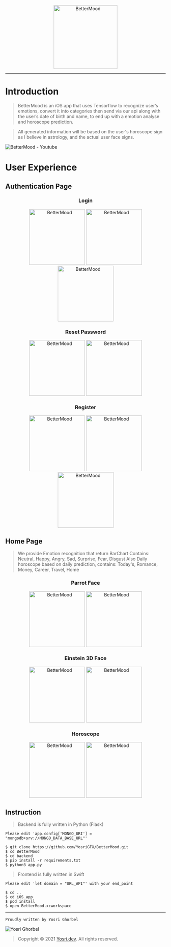 <div align="center">
    <img src="screenshot/logo_text.png" width="200" alt="BetterMood">
</div>

---

# Introduction
> BetterMood is an iOS app that uses Tensorflow to recognize user’s emotions, convert it into categories then send via our api along with the user’s date of birth and name, to end up with a emotion analyse and horoscope prediction.

> All generated information will be based on the user's horoscope sign as I believe in astrology, and the actual user face signs.

![![BetterMood - Youtube](screenshot/youtube.png)](https://www.youtube.com/watch?v=gO9ZUg7p_DA)

# User Experience

## Authentication Page

<div align="center">
    <h3>Login</h3>
    <img src="screenshot/login.png" width="175" alt="BetterMood">
    <img src="screenshot/login_w1.png" width="175" alt="BetterMood">
    <img src="screenshot/login_w2.png" width="175" alt="BetterMood">
    <h3>Reset Password</h3>
    <img src="screenshot/forget.png" width="175" alt="BetterMood">
    <img src="screenshot/forget_w1.png" width="175" alt="BetterMood">
    <h3>Register</h3>
    <img src="screenshot/register.png" width="175" alt="BetterMood">
    <img src="screenshot/register_2.png" width="175" alt="BetterMood">
    <img src="screenshot/register_w1.png" width="175" alt="BetterMood">
</div>

## Home Page

> We provide Emotion recognition that return BarChart Contains:
> Neutral, Happy, Angry, Sad, Surprise, Fear, Disgust
> Also Daily horoscope based on daily prediction, contains:
> Today's, Romance, Money, Career, Travel, Home

<div align="center">
    <h3>Parrot Face</h3>
    <img src="screenshot/face.png" width="175" alt="BetterMood">
    <img src="screenshot/face_2.PNG" width="175" alt="BetterMood">
    <h3>Einstein 3D Face</h3>
    <img src="screenshot/face_3.png" width="175" alt="BetterMood">
    <img src="screenshot/face_4.PNG" width="175" alt="BetterMood">
    <h3>Horoscope</h3>
    <img src="screenshot/face_5.PNG" width="175" alt="BetterMood">
    <img src="screenshot/face_6.PNG" width="175" alt="BetterMood">
</div>

## Instruction

> Backend is fully written in Python (Flask)

```Please edit 'app.config['MONGO_URI'] = "mongodb+srv://MONGO_DATA_BASE_URL"'```

```
$ git clone https://github.com/YosriGFX/BetterMood.git
$ cd BetterMood
$ cd backend
$ pip install -r requirements.txt
$ python3 app.py
```

> Frontend is fully written in Swift

```Please edit 'let domain = "URL_API"' with your end_point```

```
$ cd ..
$ cd iOS_app
$ pod install
$ open BetterMood.xcworkspace
```

---

```Proudly written by Yosri Ghorbel```

![Yosri Ghorbel](https://pbs.twimg.com/media/E3YEO7kXwAU9x6x?format=png&name=4096x4096)

> Copyright © 2021 [Yosri.dev](https://Yosri.dev). All rights reserved.
